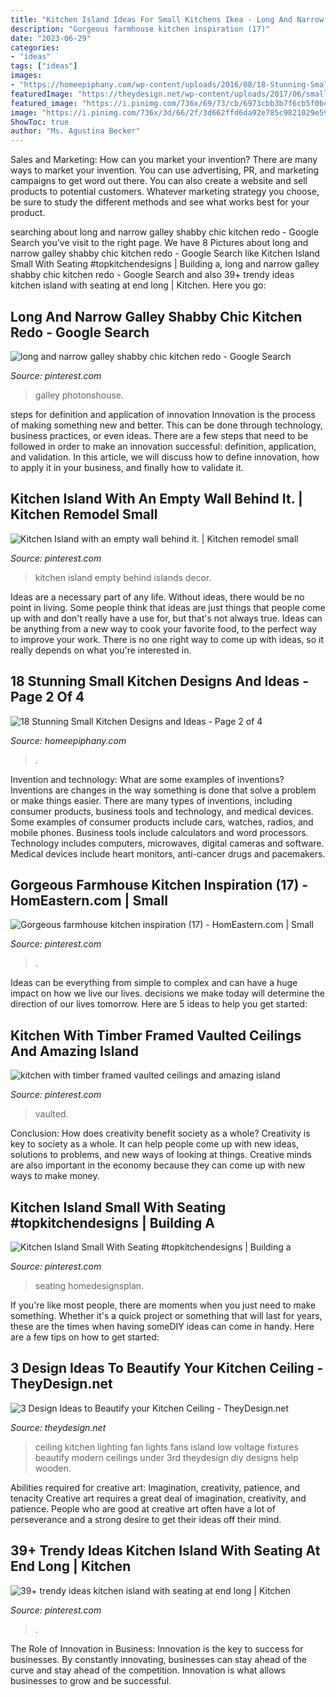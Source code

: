 ```yaml
---
title: "Kitchen Island Ideas For Small Kitchens Ikea - Long And Narrow Galley Shabby Chic Kitchen Redo"
description: "Gorgeous farmhouse kitchen inspiration (17)"
date: "2023-06-29"
categories:
- "ideas"
tags: ["ideas"]
images:
- "https://homeepiphany.com/wp-content/uploads/2016/08/18-Stunning-Small-Kitchen-Designs-and-Ideas-8.jpg"
featuredImage: "https://theydesign.net/wp-content/uploads/2017/06/small-island-under-awesome-kitchen-ceiling-lights-with-wooden-with-kitchen-ceiling-fans-3-design-ideas-to-beautify-your-kitchen-ceiling.jpg"
featured_image: "https://i.pinimg.com/736x/69/73/cb/6973cbb3b7f6cb5f0b4b2a5ff0b12ff6.jpg"
image: "https://i.pinimg.com/736x/3d/66/2f/3d662ffd6da92e785c9821029e591d10.jpg"
ShowToc: true
author: "Ms. Agustina Becker"
---
```



Sales and Marketing: How can you market your invention?
There are many ways to market your invention. You can use advertising, PR, and marketing campaigns to get word out there. You can also create a website and sell products to potential customers. Whatever marketing strategy you choose, be sure to study the different methods and see what works best for your product.

	

		
searching about long and narrow galley shabby chic kitchen redo - Google Search you've visit to the right page. We have 8 Pictures about long and narrow galley shabby chic kitchen redo - Google Search like Kitchen Island Small With Seating #topkitchendesigns | Building a, long and narrow galley shabby chic kitchen redo - Google Search and also 39+ trendy ideas kitchen island with seating at end long | Kitchen. Here you go:
		
    
## Long And Narrow Galley Shabby Chic Kitchen Redo - Google Search

<img loading=lazy src="https://i.pinimg.com/736x/ed/87/9d/ed879d9efbda39c8bc863f76ac8f5e07--galley-kitchen-design-galley-kitchens.jpg" onerror="this.onerror=null;this.src='https://tse4.mm.bing.net/th?id=OIP.Zy1KVoF2Y_SbcrIXOkPgfgHaLH&amp;pid=15.1';" alt="long and narrow galley shabby chic kitchen redo - Google Search">

_Source: pinterest.com_

>galley photonshouse. 

	

steps for definition and application of innovation
Innovation is the process of making something new and better. This can be done through technology, business practices, or even ideas. There are a few steps that need to be followed in order to make an innovation successful: definition, application, and validation. In this article, we will discuss how to define innovation, how to apply it in your business, and finally how to validate it.

    
## Kitchen Island With An Empty Wall Behind It. | Kitchen Remodel Small

<img loading=lazy src="https://i.pinimg.com/736x/ef/e6/b8/efe6b8951c356c2ff69c3bfcb5214957.jpg" onerror="this.onerror=null;this.src='https://tse4.mm.bing.net/th?id=OIP.wVb7eborTy1g2a9-_U1KAwHaJ1&amp;pid=15.1';" alt="Kitchen Island with an empty wall behind it. | Kitchen remodel small">

_Source: pinterest.com_

>kitchen island empty behind islands decor. 

	

Ideas are a necessary part of any life. Without ideas, there would be no point in living. Some people think that ideas are just things that people come up with and don't really have a use for, but that's not always true. Ideas can be anything from a new way to cook your favorite food, to the perfect way to improve your work. There is no one right way to come up with ideas, so it really depends on what you're interested in.

    
## 18 Stunning Small Kitchen Designs And Ideas - Page 2 Of 4

<img loading=lazy src="https://homeepiphany.com/wp-content/uploads/2016/08/18-Stunning-Small-Kitchen-Designs-and-Ideas-8.jpg" onerror="this.onerror=null;this.src='https://tse2.mm.bing.net/th?id=OIP.8CjXXtzcC9YC48dElKJz4wHaJ4&amp;pid=15.1';" alt="18 Stunning Small Kitchen Designs and Ideas - Page 2 of 4">

_Source: homeepiphany.com_

>. 

	

Invention and technology: What are some examples of inventions?
Inventions are changes in the way something is done that solve a problem or make things easier. There are many types of inventions, including consumer products, business tools and technology, and medical devices. Some examples of consumer products include cars, watches, radios, and mobile phones. Business tools include calculators and word processors. Technology includes computers, microwaves, digital cameras and software. Medical devices include heart monitors, anti-cancer drugs and pacemakers.

    
## Gorgeous Farmhouse Kitchen Inspiration (17) - HomEastern.com | Small

<img loading=lazy src="https://i.pinimg.com/736x/41/19/f1/4119f16197961cbcab30c7e350a0a7ad.jpg" onerror="this.onerror=null;this.src='https://tse1.mm.bing.net/th?id=OIP.D6x13AyawrqMcJGeOaHHxQHaLH&amp;pid=15.1';" alt="Gorgeous farmhouse kitchen inspiration (17) - HomEastern.com | Small">

_Source: pinterest.com_

>. 

	

Ideas can be everything from simple to complex and can have a huge impact on how we live our lives. decisions we make today will determine the direction of our lives tomorrow. Here are 5 ideas to help you get started:

    
## Kitchen With Timber Framed Vaulted Ceilings And Amazing Island

<img loading=lazy src="https://i.pinimg.com/736x/69/73/cb/6973cbb3b7f6cb5f0b4b2a5ff0b12ff6.jpg" onerror="this.onerror=null;this.src='https://tse4.mm.bing.net/th?id=OIP.fP1iRqgNicCA0GE9qY-cjQHaLH&amp;pid=15.1';" alt="kitchen with timber framed vaulted ceilings and amazing island">

_Source: pinterest.com_

>vaulted. 

	

Conclusion: How does creativity benefit society as a whole?
Creativity is key to society as a whole. It can help people come up with new ideas, solutions to problems, and new ways of looking at things. Creative minds are also important in the economy because they can come up with new ways to make money.

    
## Kitchen Island Small With Seating #topkitchendesigns | Building A

<img loading=lazy src="https://i.pinimg.com/736x/2d/bd/36/2dbd363d47973c57b9c168e875c22665.jpg" onerror="this.onerror=null;this.src='https://tse3.mm.bing.net/th?id=OIP.6qSY5ZxrkGkxKp2ggI-aLgHaKR&amp;pid=15.1';" alt="Kitchen Island Small With Seating #topkitchendesigns | Building a">

_Source: pinterest.com_

>seating homedesignsplan. 

	

If you're like most people, there are moments when you just need to make something. Whether it's a quick project or something that will last for years, these are the times when having someDIY ideas can come in handy. Here are a few tips on how to get started:

    
## 3 Design Ideas To Beautify Your Kitchen Ceiling - TheyDesign.net

<img loading=lazy src="https://theydesign.net/wp-content/uploads/2017/06/small-island-under-awesome-kitchen-ceiling-lights-with-wooden-with-kitchen-ceiling-fans-3-design-ideas-to-beautify-your-kitchen-ceiling.jpg" onerror="this.onerror=null;this.src='https://tse3.mm.bing.net/th?id=OIP.gz_4O8G4kBDQ6LtRp4VKMQHaKH&amp;pid=15.1';" alt="3 Design Ideas to Beautify your Kitchen Ceiling - TheyDesign.net">

_Source: theydesign.net_

>ceiling kitchen lighting fan lights fans island low voltage fixtures beautify modern ceilings under 3rd theydesign diy designs help wooden. 

	

Abilities required for creative art: Imagination, creativity, patience, and tenacity
Creative art requires a great deal of imagination, creativity, and patience. People who are good at creative art often have a lot of perseverance and a strong desire to get their ideas off their mind.

    
## 39+ Trendy Ideas Kitchen Island With Seating At End Long | Kitchen

<img loading=lazy src="https://i.pinimg.com/736x/3d/66/2f/3d662ffd6da92e785c9821029e591d10.jpg" onerror="this.onerror=null;this.src='https://tse3.mm.bing.net/th?id=OIP.4Tn1NfARiALxmMr9pyU8MQAAAA&amp;pid=15.1';" alt="39+ trendy ideas kitchen island with seating at end long | Kitchen">

_Source: pinterest.com_

>. 

	

The Role of Innovation in Business:
Innovation is the key to success for businesses. By constantly innovating, businesses can stay ahead of the curve and stay ahead of the competition. Innovation is what allows businesses to grow and be successful.

